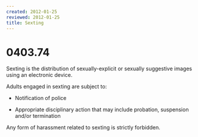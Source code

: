 ```yaml
---
created: 2012-01-25
reviewed: 2012-01-25
title: Sexting
---
```


# 0403.74 

Sexting is the distribution of sexually-explicit or sexually suggestive images using an electronic device.

Adults engaged in sexting are subject to:


- Notification of police

- Appropriate disciplinary action that may include probation, suspension and/or termination

Any form of harassment related to sexting is strictly forbidden.

